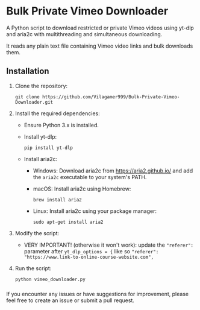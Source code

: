 # Bulk Private Vimeo Downloader

A Python script to download restricted or private Vimeo videos using yt-dlp and aria2c with multithreading and simultaneous downloading.

It reads any plain text file containing Vimeo video links and bulk downloads them.

## Installation

1. Clone the repository:

   ```shell
   git clone https://github.com/Vilagamer999/Bulk-Private-Vimeo-Downloader.git
   ```

2. Install the required dependencies:

   - Ensure Python 3.x is installed.
   - Install yt-dlp:

     ```shell
     pip install yt-dlp
     ```

   - Install aria2c:

     - Windows: Download aria2c from https://aria2.github.io/ and add the `aria2c` executable to your system's PATH.

     - macOS: Install aria2c using Homebrew:

       ```shell
       brew install aria2
       ```

     - Linux: Install aria2c using your package manager:

       ```shell
       sudo apt-get install aria2
       ```

3. Modify the script:

   - VERY IMPORTANT! (otherwise it won't work): update the `"referer":` parameter after `yt_dlp_options = {` like so `"referer": "https://www.link-to-online-course-website.com",`

4. Run the script:

   ```shell
   python vimeo_downloader.py
   ```

###
If you encounter any issues or have suggestions for improvement, please feel free to create an issue or submit a pull request.
